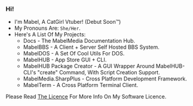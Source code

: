### Hi!

- I'm Mabel, A CatGirl Vtuber! (Debut Soon™)
- My Pronouns Are: `She/Her`.
- Here's A List Of My Projects:
  - Docs - The MabelMedia Documentation Hub.
  - MabelBBS - A Client + Server Self Hosted BBS System.
  - MabelDOS - A Set Of Cool Utils For DOS.
  - MabelHUB - App Store GUI + CLI.
  - MabelHUB Package Creator - A GUI Wrapper Around MabelHUB-CLI's "create" Command, With Script Creation Support.
  - MabelMedia.SharpPlus - Cross Platform Development Framework.
  - MabelTerm - A Cross Platform Terminal Client.

Please Read <a href="https://github.com/MabelMedia-LLC/MCSPSL/">The Licence</a> For More Info On My Software Licence.
